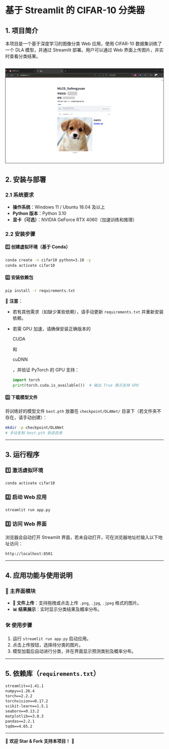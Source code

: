 # 基于 Streamlit 的 CIFAR-10 分类器

## 1. 项目简介

本项目是一个基于深度学习的图像分类 Web 应用，使用 CIFAR-10 数据集训练了一个 DLA 模型，并通过 Streamlit 部署。用户可以通过 Web 界面上传图片，并实时查看分类结果。


## ![image](image/img.png)

## 2. 安装与部署

### 2.1 系统要求

- **操作系统**：Windows 11 / Ubuntu 18.04 及以上
- **Python 版本**：Python 3.10
- **显卡（可选）**：NVIDIA GeForce RTX 4060（加速训练和推理）

### 2.2 安装步骤

#### 1️⃣ 创建虚拟环境（基于 Conda）

```bash
conda create -n cifar10 python=3.10 -y
conda activate cifar10
```

#### 2️⃣ 安装依赖包

```bash
pip install -r requirements.txt
```

📌 **注意**：

- 若有其他需求（如缺少某些依赖），请手动更新 `requirements.txt` 并重新安装依赖。

- 若需 GPU 加速，请确保安装正确版本的

  CUDA

  和

  cuDNN

  ，并验证 PyTorch 的 GPU 支持：

  ```python
  import torch
  print(torch.cuda.is_available())  # 输出 True 表示支持 GPU
  ```

#### 3️⃣ 下载模型文件

将训练好的模型文件 `bast.pth` 放置在 `checkpoint/DLANet/` 目录下（若文件夹不存在，请手动创建）：

```bash
mkdir -p checkpoint/DLANet
# 手动复制 best.pth 到该目录
```

---

## 3. 运行程序

### 1️⃣ 激活虚拟环境

```bash
conda activate cifar10
```

### 2️⃣ 启动 Web 应用

```bash
streamlit run app.py
```

### 3️⃣ 访问 Web 界面

浏览器会自动打开 Streamlit 界面，若未自动打开，可在浏览器地址栏输入以下地址访问：

```
http://localhost:8501
```

---

## 4. 应用功能与使用说明

### 🎨 主界面模块

- **📂 文件上传**：支持拖拽或点击上传 `.png`, `.jpg`, `.jpeg` 格式的图片。
- **📊 结果展示**：实时显示分类结果及概率分布。

### 🛠 使用步骤

1. 运行 `streamlit run app.py` 启动应用。
2. 点击上传按钮，选择待分类的图片。
3. 模型加载后自动进行分类，并在界面显示预测类别及概率分布。

---

## 5. 依赖库（`requirements.txt`）

```plaintext
streamlit==1.41.1
numpy==1.26.4
torch==2.2.2
torchvision==0.17.2
scikit-learn==1.5.1
seaborn==0.13.2
matplotlib==3.8.3
pandas==2.2.1
tqdm==4.65.2
```

---

🚀 **欢迎 Star & Fork 支持本项目！** 🎉
